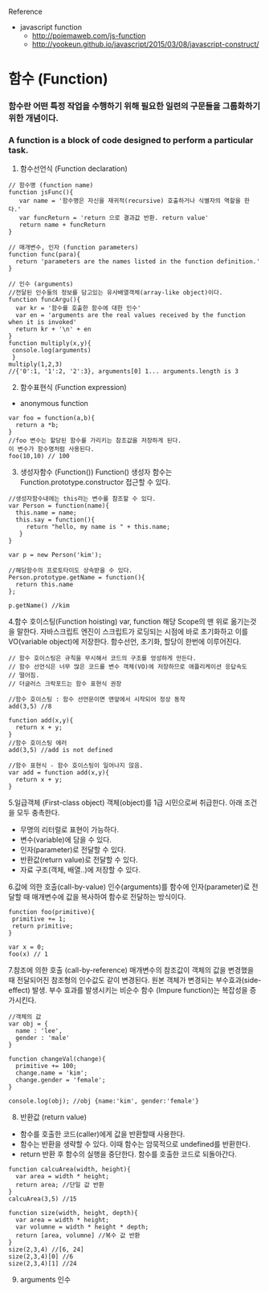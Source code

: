 Reference
- javascript function
   - http://poiemaweb.com/js-function
   - http://yookeun.github.io/javascript/2015/03/08/javascript-construct/
# 함수 (Function)
  ### 함수란 어떤 특정 작업을 수행하기 위해 필요한 일련의 구문들을 그룹화하기 위한 개념이다.
  ### A function is a block of code designed to perform a particular task.
  
1. 함수선언식 (Function declaration)

```
// 함수명 (function name)
function jsFunc(){
   var name = '함수명은 자신을 재귀적(recursive) 호출하거나 식별자의 역할을 한다.'
   var funcReturn = 'return 으로 결과값 반환. return value' 
   return name + funcReturn 
}

// 매개변수, 인자 (function parameters)
function func(para){
  return 'parameters are the names listed in the function definition.'
}

// 인수 (arguments) 
//전달된 인수들의 정보를 담고있는 유사배열객체(array-like object)이다.
function funcArgu(){
  var kr = '함수를 호출한 함수에 대한 인수'
  var en = 'arguments are the real values received by the function when it is invoked'
  return kr + '\n' + en
}
function multiply(x,y){
 console.log(arguments)
 }
multiply(1,2,3)
//{'0':1, '1':2, '2':3}, arguments[0] 1... arguments.length is 3

```
2. 함수표현식 (Function expression)
- anonymous function
```
var foo = function(a,b){
  return a *b;
}
//foo 변수는 할당된 함수를 가리키는 참조값을 저장하게 된다.
이 변수가 함수명처럼 사용된다.
foo(10,10) // 100
```
3. 생성자함수 (Function())
Function() 생성자 함수는 Function.prototype.constructor 접근할 수 있다. 
```
//생성자함수내에는 this라는 변수를 참조할 수 있다.
var Person = function(name){
  this.name = name;
  this.say = function(){
     return "hello, my name is " + this.name; 
   }
}

var p = new Person('kim');

//해당함수의 프로토타이도 상속받을 수 있다.
Person.prototype.getName = function(){
  return this.name
};

p.getName() //kim
```
4.함수 호이스팅(Function hoisting)
var, function 해당 Scope의 맨 위로 옮기는것을 말한다. 자바스크립트 엔진이 
스크립트가 로딩되는 시점에 바로 초기화하고 이를 VO(variable object)에 저장한다.
함수선언, 초기화, 할당이 한번에 이루어진다. 
```
// 함수 호이스팅은 규칙을 무시해서 코드의 구조를 엉성하게 만든다.
// 함수 선언식은 너무 많은 코드를 변수 객체(VO)에 저장하므로 애플리케이션 응답속도
// 떨어짐.
// 더글러스 크락포드는 함수 표현식 권장

//함수 호이스팅 : 함수 선언문이면 맨앞에서 시작되어 정상 동작
add(3,5) //8

function add(x,y){
  return x + y;
}
//함수 호이스팅 에러 
add(3,5) //add is not defined

//함수 표현식 - 함수 호이스팅이 일어나지 않음.
var add = function add(x,y){
  return x + y;
}
```
5.일급객체 (First-class object)
객체(object)를 1급 시민으로써 취급한다. 아래 조건을 모두 충촉한다.
 - 무명의 리터럴로 표현이 가능하다.
 - 변수(variable)에 담을 수 있다.
 - 인자(parameter)로 전달할 수 있다.
 - 반환값(return value)로 전달할 수 있다.
 - 자료 구조(객체, 배열..)에 저장할 수 있다.

6.값에 의한 호출(call-by-value)
인수(arguments)를 함수에 인자(parameter)로 전달할 때 매개변수에 값을 복사하여
함수로 전달하는 방식이다.
```
function foo(primitive){
 primitive += 1;
 return primitive;
}

var x = 0;
foo(x) // 1
```
7.참조에 의한 호출 (call-by-reference)
매개변수의 참조값이 객체의 값을 변경했을 때 전달되어진 참조형의 인수값도 같이 변경된다.
원본 객체가 변경되는 부수효과(side-effect) 발생. 부수 효과를 발생시키는 비순수 함수
(Impure function)는 복잡성을 증가시킨다.
```
//객체의 값
var obj = {
  name : 'lee',
  gender : 'male'
}

function changeVal(change){
  primitive += 100;
  change.name = 'kim';
  change.gender = 'female';
}

console.log(obj); //obj {name:'kim', gender:'female'}
```
8. 반환값 (return value)
- 함수를 호출한 코드(caller)에게 값을 반환할때 사용한다.
- 함수는 반환을 생략할 수 있다. 이때 함수는 암묵적으로 undefined를 반환한다.
- return 반환 후 함수의 실행을 중단한다. 함수를 호출한 코드로 되돌아간다.
```
function calcuArea(width, height){
  var area = width * height;
  return area; //단일 값 반환
}
calcuArea(3,5) //15

function size(width, height, depth){
  var area = width * height;
  var volumne = width * height * depth;
  return [area, volumne] //복수 값 반환
}
size(2,3,4) //[6, 24]
size(2,3,4)[0] //6
size(2,3,4)[1] //24
```
9. arguments 인수


